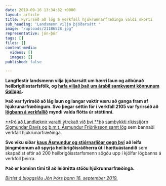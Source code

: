 ```yaml
---
date: 2019-09-16 13:34:32 +0000
layout: article
title: Fyrirséð að lög á verkfall hjúkrunnarfræðinga valdi skorti
sub_heading: 'Landsmenn vilja þjóðarsátt '
image: "/uploads/211B6528.jpg"
representative: jón-þór
tags: []
files: []
content-media:
  videos: []
  images: []
published: false

---
```

**Langflestir landsmenn vilja þjóðarsátt um hærri laun og aðbúnað heilbrigðisstarfsfólk, og** [**hafa viljað það um árabil samkvæmt könnunum Gallups**](http://blog.piratar.is/thingflokkur/wp-content/uploads/sites/23/2014/12/Sko%C3%B0annak%C3%B6nnun-fyrir-%C3%BEingflokk-P%C3%ADrata.pdf)**.**

**Það var fyrirséð að lág laun og langar vaktir væru að ganga fram af hjúkrunarfræðingum. Svo þegar séttin fór í verkfall 2105 var fyrirséð að** [**lögbann á verkfallið**](https://www.althingi.is/thingstorf/thingmalalistar-eftir-thingum/ferill/?ltg=144&mnr=798) **myndi valda flótta úr stéttinni.**

[**Þó að Landlæknir varaði ýtrekað við því **](https://jonthorolafsson.blog.is/blog/jonthorolafsson/entry/1794656/)þá [samþykkti ríkisstjórn Sigmundar Davís og þ.m.t. Ásmundur Friðriksson samt lög](https://www.althingi.is/thingstorf/thingmalin/atkvaedagreidsla/?nnafnak=51589) sem bannaði verkfall hjúkrunarfræðinga.

**Svo viku síðar** [**kaus Ásmundur og stjórnarliðar gegn því**](https://jonthorolafsson.blog.is/blog/jonthorolafsson/entry/1813578/) **að leifa þingmönnum að spyrja heilbrigðisráðherra út í hættuástandið** sem skapaðist eftir að 200 heilbrigðisstarfsmenn sögðu upp í kjölfar lögbanns á verkföll þeirra.

**Það er kominn tími til að leiðrétta stöðu hjúkrunnarfræðinga.**

[_Birtist á bloggsíðu Jón Þórs þann 16. september 2019._](https://jonthorolafsson.blog.is/blog/jonthorolafsson/entry/2240115/)